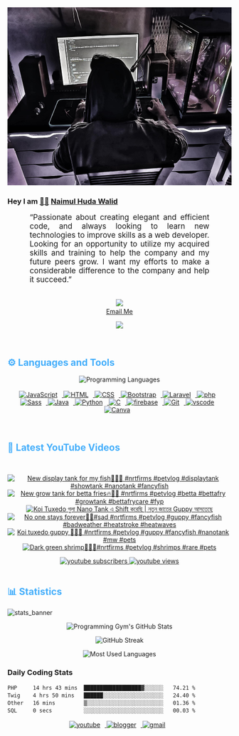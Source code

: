 <!-- ![github_cover_banner](https://www.digitalsolutionservices.com/img/services/web%20development.gif)-->

<div align="center" style="display:block;">
    <img height="400px" width="100%" alt="github cover banner" src="https://raw.githubusercontent.com/NaimulHudaWalid/NaimulHudaWalid/main/272276268_3114779035434264_920860974401480824_n.jpg"/> 
</div>

### Hey I am [👨🏻‍][facebook] [Naimul Huda Walid][youtube]



<p align:"center" style="text-align: justify; margin: 0 50px; font-size: 17px;" >
   “Passionate about creating elegant and efficient code, and always looking to learn new technologies to improve skills as a web developer. Looking for an opportunity to utilize my acquired skills and training to help the company and my future peers grow. I want my efforts to make a considerable difference to the company and help it succeed.”
<br>
<br>
<div align="center">

![](https://visitor-badge.glitch.me/badge?page_id=NaimulHudaWalid)
    <br />
[Email Me](mailto:dev.naimulhuda@gmail.com)
</div>
</p>
<!-- Typing SVG by DenverCoder1 - https://github.com/DenverCoder1/readme-typing-svg -->
<p align="center">
<!--   <a href="https://github.com/DenverCoder1/readme-typing-svg"> -->
    <img src="https://readme-typing-svg.herokuapp.com?color=E22FE4&width=380&height=45&lines=Open-Source+Enthusiast;Learning+In+Public;Empowering+Others;Nice+To+Meet+You+...&center=true"></a>

</p>
<br>
<!-- Languages and Tools -->

<h2 style="color: #44AEFB">⚙️ Languages and Tools</h2>
<div align="center" style="display:block;">
    <img width="100px" alt="Programming Languages" src="https://user-images.githubusercontent.com/78341798/194531121-47b0119a-ce00-439d-b586-125f86acb098.png"/> 
</div>
<br>   
<!-- Icons Resources -->
<!-- https://devicon.dev/ -->
<!-- https://cdn.jsdelivr.net/npm/simple-icons@v3/icons/ -->
<div align="center">
  <a href="https://developer.mozilla.org/en-US/docs/Web/JavaScript" target="_blank" rel="noreferrer">
      <img  alt="JavaScript" height="50px" style="padding-right:10px;" src="https://cdn.jsdelivr.net/gh/devicons/devicon/icons/javascript/javascript-plain.svg"/>
  </a>
  
 
  <a href="https://developer.mozilla.org/en-US/docs/Web/HTML" target="_blank" rel="noreferrer">
      <img  alt="HTML" height="50px" style="padding-right:10px;" src="https://cdn.jsdelivr.net/gh/devicons/devicon/icons/html5/html5-original.svg"/>
  </a>
  <a href="https://developer.mozilla.org/en-US/docs/Web/CSS" target="_blank" rel="noreferrer">
      <img  alt="CSS" height="50px" style="padding-right:10px;" src="https://cdn.jsdelivr.net/gh/devicons/devicon/icons/css3/css3-original.svg"/>
  </a>
  <a href="https://getbootstrap.com/" target="_blank" rel="noreferrer">
      <img  alt="Bootstrap" height="50px" style="padding-right:10px;" src="https://cdn.jsdelivr.net/gh/devicons/devicon/icons/bootstrap/bootstrap-original.svg"/>
  </a> 
  <a href="https://laravel.com/" target="_blank" rel="noreferrer">
      <img  alt="Laravel" height="50px" style="padding-right:10px;" src="https://cdn.jsdelivr.net/gh/devicons/devicon/icons/laravel/laravel-plain.svg"/>
  </a>
  <a href="https://www.php.net/" target="_blank" rel="noreferrer">
      <img  alt="php" height="50px" style="padding-right:10px;" src="https://cdn.jsdelivr.net/gh/devicons/devicon/icons/php/php-original.svg"/>
  </a>
  <a href="https://sass-lang.com/" target="_blank" rel="noreferrer">
      <img  alt="Sass" height="50px" style="padding-right:10px;" src="https://cdn.jsdelivr.net/gh/devicons/devicon/icons/sass/sass-original.svg"/>
  </a>
  <a href="https://www.java.com/en/" target="_blank" rel="noreferrer">
      <img  alt="Java" height="50px" style="padding-right:10px;" src="https://cdn.jsdelivr.net/gh/devicons/devicon/icons/java/java-original.svg"/>
  </a>    
  <a href="https://www.python.org/" target="_blank" rel="noreferrer">
      <img  alt="Python" height="50px" style="padding-right:10px;" src="https://cdn.jsdelivr.net/gh/devicons/devicon/icons/python/python-original.svg"/>
  </a>
  <a href="https://www.cprogramming.com/" target="_blank" rel="noreferrer">
      <img  alt="C" height="50px" style="padding-right:10px;" src="https://cdn.jsdelivr.net/gh/devicons/devicon/icons/c/c-original.svg"/>
  </a>
  
  <a href="https://firebase.google.com/" target="_blank" rel="noreferrer">
      <img  alt="firebase" height="50px" style="padding-right:10px;" src="https://cdn.jsdelivr.net/gh/devicons/devicon/icons/firebase/firebase-plain.svg"/>
  </a>
 
  <a href="https://git-scm.com/" target="_blank" rel="noreferrer">
      <img  alt="Git" height="50px" style="padding-right:10px;" src="https://cdn.jsdelivr.net/gh/devicons/devicon/icons/git/git-original.svg"/>
  </a>
  
  <a href="https://code.visualstudio.com/" target="_blank" rel="noreferrer">
      <img  alt="vscode" height="50px" style="padding-right:10px;"src="https://cdn.jsdelivr.net/gh/devicons/devicon/icons/vscode/vscode-original.svg"/>
  </a>
  <a href="https://www.canva.com/" target="_blank" rel="noreferrer">
      <img  alt="Canva" height="50px" style="padding-right:10px;" src="https://cdn.jsdelivr.net/gh/devicons/devicon/icons/canva/canva-original.svg"/> 
  </a>
</div>
<br>
<br>

<!-- Latest YouTube Videos -->

<h2 style="color: #44AEFB">🎦 Latest YouTube Videos</h2>
<br />

<!-- Resource/Reference: https://github.com/DenverCoder1/github-readme-youtube-cards -->
<div class="youtube videos cards" align="center">

<!-- BEGIN YOUTUBE-CARDS -->
[![New display tank for my fish💯🔥🖤 #nrtfirms #petvlog #displaytank #showtank #nanotank #fancyfish](https://ytcards.demolab.com/?id=tKX70L__Rt4&title=New+display+tank+for+my+fish%F0%9F%92%AF%F0%9F%94%A5%F0%9F%96%A4+%23nrtfirms+%23petvlog+%23displaytank+%23showtank+%23nanotank+%23fancyfish&lang=en&timestamp=1713969706&background_color=%230d1117&title_color=%23ffffff&stats_color=%23dedede&max_title_lines=1&width=250&border_radius=5 "New display tank for my fish💯🔥🖤 #nrtfirms #petvlog #displaytank #showtank #nanotank #fancyfish")](https://www.youtube.com/watch?v=tKX70L__Rt4)
[![New grow tank for betta fries🔥💯🖤 #nrtfirms #petvlog #betta #bettafry #growtank #bettafrycare #fyp](https://ytcards.demolab.com/?id=DuOn2sMZCNE&title=New+grow+tank+for+betta+fries%F0%9F%94%A5%F0%9F%92%AF%F0%9F%96%A4+%23nrtfirms+%23petvlog+%23betta+%23bettafry+%23growtank+%23bettafrycare+%23fyp&lang=en&timestamp=1713934309&background_color=%230d1117&title_color=%23ffffff&stats_color=%23dedede&max_title_lines=1&width=250&border_radius=5 "New grow tank for betta fries🔥💯🖤 #nrtfirms #petvlog #betta #bettafry #growtank #bettafrycare #fyp")](https://www.youtube.com/watch?v=DuOn2sMZCNE)
[![Koi Tuxedo গুলা Nano Tank এ Shift করেছি | নতুন জাতের Guppy আসতেছে](https://ytcards.demolab.com/?id=j72pjNp-yTc&title=Koi+Tuxedo+%E0%A6%97%E0%A7%81%E0%A6%B2%E0%A6%BE+Nano+Tank+%E0%A6%8F+Shift+%E0%A6%95%E0%A6%B0%E0%A7%87%E0%A6%9B%E0%A6%BF+%7C+%E0%A6%A8%E0%A6%A4%E0%A7%81%E0%A6%A8+%E0%A6%9C%E0%A6%BE%E0%A6%A4%E0%A7%87%E0%A6%B0+Guppy+%E0%A6%86%E0%A6%B8%E0%A6%A4%E0%A7%87%E0%A6%9B%E0%A7%87&lang=en&timestamp=1713896495&background_color=%230d1117&title_color=%23ffffff&stats_color=%23dedede&max_title_lines=1&width=250&border_radius=5 "Koi Tuxedo গুলা Nano Tank এ Shift করেছি | নতুন জাতের Guppy আসতেছে")](https://www.youtube.com/watch?v=j72pjNp-yTc)
[![No one stays forever🥲🥲#sad #nrtfirms #petvlog #guppy #fancyfish #badweather #heatstroke #heatwaves](https://ytcards.demolab.com/?id=9y_zi_smAjg&title=No+one+stays+forever%F0%9F%A5%B2%F0%9F%A5%B2%23sad+%23nrtfirms+%23petvlog+%23guppy+%23fancyfish+%23badweather+%23heatstroke+%23heatwaves&lang=en&timestamp=1713865852&background_color=%230d1117&title_color=%23ffffff&stats_color=%23dedede&max_title_lines=1&width=250&border_radius=5 "No one stays forever🥲🥲#sad #nrtfirms #petvlog #guppy #fancyfish #badweather #heatstroke #heatwaves")](https://www.youtube.com/watch?v=9y_zi_smAjg)
[![Koi tuxedo guppy 💯🔥🖤 #nrtfirms #petvlog #guppy #fancyfish #nanotank #mw #pets](https://ytcards.demolab.com/?id=jiZ8TXatj0w&title=Koi+tuxedo+guppy+%F0%9F%92%AF%F0%9F%94%A5%F0%9F%96%A4+%23nrtfirms+%23petvlog+%23guppy+%23fancyfish+%23nanotank+%23mw+%23pets&lang=en&timestamp=1713787459&background_color=%230d1117&title_color=%23ffffff&stats_color=%23dedede&max_title_lines=1&width=250&border_radius=5 "Koi tuxedo guppy 💯🔥🖤 #nrtfirms #petvlog #guppy #fancyfish #nanotank #mw #pets")](https://www.youtube.com/watch?v=jiZ8TXatj0w)
[![Dark green shrimp🖤🔥💯#nrtfirms #petvlog #shrimps #rare #pets](https://ytcards.demolab.com/?id=Rhhx1FNHm9I&title=Dark+green+shrimp%F0%9F%96%A4%F0%9F%94%A5%F0%9F%92%AF%23nrtfirms+%23petvlog+%23shrimps+%23rare+%23pets&lang=en&timestamp=1713720727&background_color=%230d1117&title_color=%23ffffff&stats_color=%23dedede&max_title_lines=1&width=250&border_radius=5 "Dark green shrimp🖤🔥💯#nrtfirms #petvlog #shrimps #rare #pets")](https://www.youtube.com/watch?v=Rhhx1FNHm9I)
<!-- END YOUTUBE-CARDS -->
</div>

<!-- Begin Youtube Buttons -->
<!-- Resource/Reference:  https://github.com/DenverCoder1/custom-icon-badges -->
<div class="youtube buttons" align="center">
    <a href="https://www.youtube.com/channel/UCa3YaFwzSII0kKg3Nads2dQ"  target="_blank">
        <img alt="youtube subscribers" src="https://img.shields.io/youtube/channel/subscribers/UCa3YaFwzSII0kKg3Nads2dQ?logo=youtube&logoColor=red&style=for-the-badge"/>
    </a> 
    <a href="https://www.youtube.com/channel/UCa3YaFwzSII0kKg3Nads2dQ"  target="_blank">
        <img alt="youtube views" src="https://custom-icon-badges.demolab.com/youtube/channel/views/UCa3YaFwzSII0kKg3Nads2dQ?color=%23E05D44&logo=eye&logoColor=white&style=for-the-badge&labelColor=#555555"/>
    </a> 
</div>
<br>
<!-- End Youtube Buttons -->

<!-- Statistics -->

<h2 style="color: #44AEFB">📊 Statistics</h2>

![stats_banner](https://user-images.githubusercontent.com/78341798/194534778-d662496c-ae00-4e8d-ae9b-b90912054e7f.gif)

<!-- Begin Stats Cards -->
<!-- Resources:  -->
<!-- Github & Languages Stats: https://github.com/naimul15-12090/github-readme-stats --> 
<!-- Streak Stats: https://github.com/denvercoder1/github-readme-streak-stats -->
<!-- Change the value after ?username= to your GitHub username. -->
<div class="stats" align="center">

![Programming Gym's GitHub Stats](https://github-readme-stats.vercel.app/api?username=NaimulHudaWalid&hide=stars&count_private=true&show_icons=true&theme=algolia&border_radius=20)

![GitHub Streak](https://streak-stats.demolab.com?user=NaimulHudaWalid&count_private=true&theme=algolia&border_radius=22)

![Most Used Languages](https://github-readme-stats.vercel.app/api/top-langs/?username=NaimulHudaWalid&langs_count=8&layout=compact&show_icons=true&theme=algolia&border_radius=20)
    
<!-- ![Top Langs](https://github-readme-stats.vercel.app/api/top-langs/?username=naimul15-12090&langs_count=8) -->
<!-- [![Top Langs](https://github-readme-stats.vercel.app/api/top-langs/?username=naimul15-12090&layout=compact)](https://github.com/anuraghazra/github-readme-stats)
 -->
    
</div>
<!--  End Stats Cards -->



### Daily Coding Stats
<!--START_SECTION:waka-->

```txt
PHP     14 hrs 43 mins  ██████████████████▓░░░░░░   74.21 %
Twig    4 hrs 50 mins   ██████░░░░░░░░░░░░░░░░░░░   24.40 %
Other   16 mins         ▒░░░░░░░░░░░░░░░░░░░░░░░░   01.36 %
SQL     0 secs          ░░░░░░░░░░░░░░░░░░░░░░░░░   00.03 %
```

<!--END_SECTION:waka-->
<!-- Begin Footer -->
<!-- Icons Resources -->
<!-- https://devicon.dev/ -->
<div class="footer" align="center" style="margin:15px;">
    <a href="https://www.youtube.com/channel/UCa3YaFwzSII0kKg3Nads2dQ" target="_blank">
        <img  style="margin:0 10px 10px 0;" src="https://user-images.githubusercontent.com/78341798/194531650-698ef1b1-9cbd-4b4f-96ef-5a2ec4b5d7e6.svg" alt="youtube" width="40px"/>
    </a>
    <a href="https://www.linkedin.com/in/naimulhudawalid/" target="_blank">
        <img style="margin:0 10px 10px 0;" src="https://user-images.githubusercontent.com/78341798/194531458-b5dfeb1b-bad5-4dfa-909a-2e402262db9a.svg" alt="blogger" width="40px"/>
    </a>
    <a href="mailto:dev.naimulhuda@gmail.com" target="_blank">
        <img style="margin:0 10px 10px 0;" src="https://user-images.githubusercontent.com/78341798/194531383-ddb2b774-5bb9-491c-b601-4a4a7d9792fb.svg" alt="gmail" width="40px"/>
    </a>
</div>
<!-- End Footer -->

[youtube]: https://www.youtube.com/channel/UCa3YaFwzSII0kKg3Nads2dQ
[facebook]: https://www.facebook.com/profile.php?id=100007065945838
